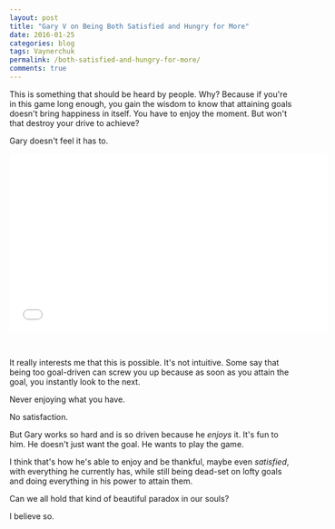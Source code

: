 ```yaml
---
layout: post
title: "Gary V on Being Both Satisfied and Hungry for More"
date: 2016-01-25 
categories: blog
tags: Vaynerchuk
permalink: /both-satisfied-and-hungry-for-more/
comments: true
---
```


This is something that should be heard by people. Why? Because if you're in this game long enough, you gain the wisdom to know that attaining goals doesn't bring happiness in itself. You have to enjoy the moment. But won't that destroy your drive to achieve? 

Gary doesn't feel it has to. 

<iframe width="560" height="315" src="//www.youtube.com/embed/Itr73zrI86E?start=405&end=415" frameborder="0"> </iframe>

&nbsp;

It really interests me that this is possible. It's not intuitive. Some say that being too goal-driven can screw you up because as soon as you attain the goal, you instantly look to the next. 

Never enjoying what you have. 

No satisfaction. 

But Gary works so hard and is so driven because he *enjoys* it. It's fun to him. He doesn't just want the goal. He wants to play the game. 

I think that's how he's able to enjoy and be thankful, maybe even *satisfied*, with everything he currently has, while still being dead-set on lofty goals and doing everything in his power to attain them. 

Can we all hold that kind of beautiful paradox in our souls? 

I believe so. 

